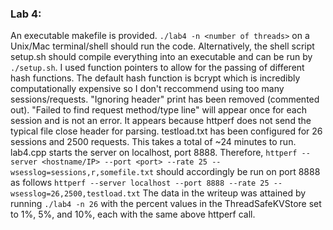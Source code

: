 ### Lab 4:
An executable makefile is provided. `./lab4 -n <number of threads>` on a Unix/Mac terminal/shell should run the code. Alternatively, the shell script setup.sh should compile everything into an executable and can be run by `./setup.sh`. I used function pointers to allow for the passing of different hash functions. The default hash function is bcrypt which is incredibly computationally expensive so I don't reccommend using too many sessions/requests. "Ignoring header" print has been removed (commented out). "Failed to find request method/type line" will appear once for each session and is not an error. It appears because httperf does not send the typical file close header for parsing. testload.txt has been configured for 26 sessions and 2500 requests. This takes a total of ~24 minutes to run. lab4.cpp starts the server on localhost, port 8888. Therefore, `httperf --server <hostname/IP> --port <port> --rate 25 --wsesslog=sessions,r,somefile.txt` should accordingly be run on port 8888 as follows `httperf --server localhost --port 8888 --rate 25 --wsesslog=26,2500,testload.txt` The data in the writeup was attained by running `./lab4 -n 26` with the percent values in the ThreadSafeKVStore set to 1%, 5%, and 10%, each with the same above httperf call.
